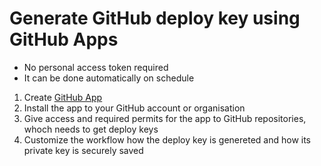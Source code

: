 # Generate GitHub deploy key using GitHub Apps

* No personal access token required
* It can be done automatically on schedule

1. Create [GitHub App](https://docs.github.com/en/apps/creating-github-apps/about-creating-github-apps/about-creating-github-apps)
2. Install the app to your GitHub account or organisation
3. Give access and required permits for the app to GitHub repositories, whoch needs to get deploy keys
4. Customize the workflow how the deploy key is genereted and how its private key is securely saved